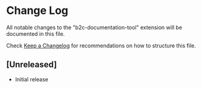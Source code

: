 # Change Log

All notable changes to the "b2c-documentation-tool" extension will be documented in this file.

Check [Keep a Changelog](http://keepachangelog.com/) for recommendations on how to structure this file.

## [Unreleased]

- Initial release